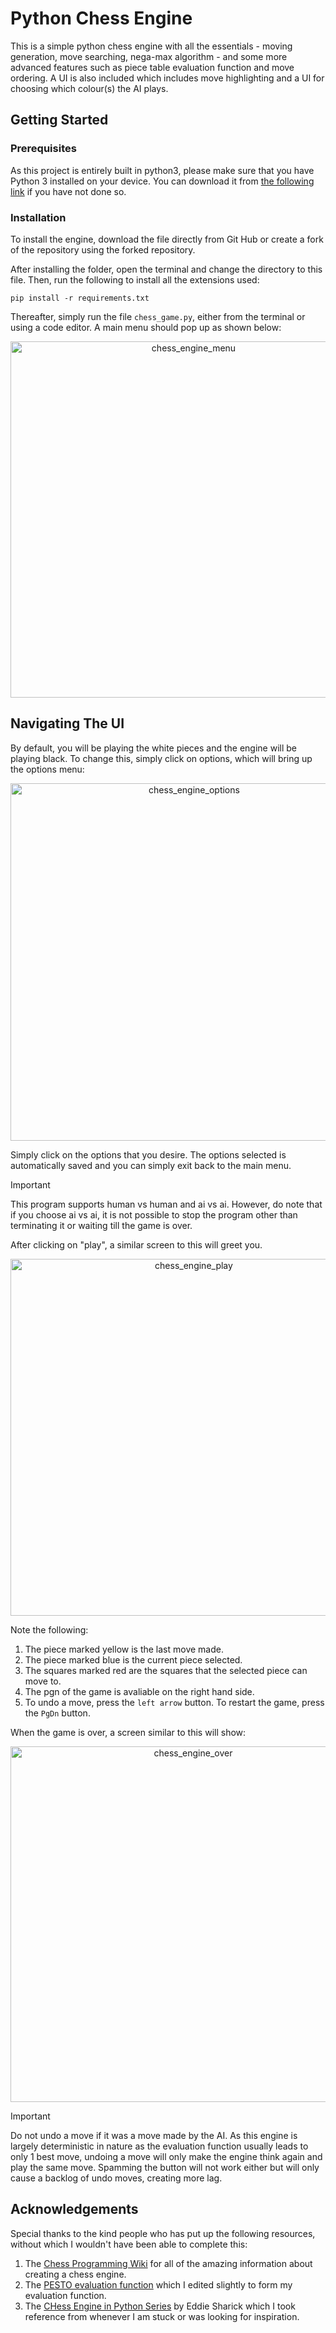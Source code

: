 # Python Chess Engine

This is a simple python chess engine with all the essentials - moving generation, move searching, nega-max algorithm - and some more advanced features such as piece table evaluation function and move ordering. A UI is also included which includes move highlighting and a UI for choosing which colour(s) the AI plays.

## Getting Started

### Prerequisites

As this project is entirely built in python3, please make sure that you have Python 3 installed on your device. You can download it from [the following link](https://www.python.org/downloads/) if you have not done so.

### Installation

To install the engine, download the file directly from Git Hub or create a fork of the repository using the forked repository.

After installing the folder, open the terminal and change the directory to this file. Then, run the following to install all the extensions used:

```
pip install -r requirements.txt
```

Thereafter, simply run the file `chess_game.py`, either from the terminal or using a code editor. A main menu should pop up as shown below:

<div align="center">
  <img width="570" alt="chess_engine_menu" src="https://github.com/user-attachments/assets/f999abb0-fb5c-40e6-81f0-59cac7a05558">
</div>

## Navigating The UI

By default, you will be playing the white pieces and the engine will be playing black. To change this, simply click on options, which will bring up the options menu:

<div align="center">
  <img width="572" alt="chess_engine_options" src="https://github.com/user-attachments/assets/5671bdc8-3151-4f58-80b0-54a4752b7fbd">
</div>

Simply click on the options that you desire. The options selected is automatically saved and you can simply exit back to the main menu.

> [!IMPORTANT]
> This program supports human vs human and ai vs ai. However, do note that if you choose ai vs ai, it is not possible to stop the program other than terminating it or waiting till the game is over.

After clicking on "play", a similar screen to this will greet you.
<div align="center">
  <img width="571" alt="chess_engine_play" src="https://github.com/user-attachments/assets/4605d045-16f2-446d-bbaf-3bf9c6cb901a">
</div>

Note the following:

1. The piece marked yellow is the last move made.
2. The piece marked blue is the current piece selected.
3. The squares marked red are the squares that the selected piece can move to.
4. The pgn of the game is avaliable on the right hand side.
5. To undo a move, press the `left arrow` button. To restart the game, press the `PgDn` button.

When the game is over, a screen similar to this will show:

<div align="center">
  <img width="569" alt="chess_engine_over" src="https://github.com/user-attachments/assets/22c37e0e-f80c-475f-876d-f22119721a63">
</div>

> [!IMPORTANT]
> Do not undo a move if it was a move made by the AI. As this engine is largely deterministic in nature as the evaluation function usually leads to only 1 best move, undoing a move will only make the engine think again and play the same move. Spamming the button will not work either but will only cause a backlog of undo moves, creating more lag.

## Acknowledgements

Special thanks to the kind people who has put up the following resources, without which I wouldn't have been able to complete this:

1. The [Chess Programming Wiki](https://www.chessprogramming.org/Main_Page) for all of the amazing information about creating a chess engine.
2. The [PESTO evaluation function](https://www.chessprogramming.org/PeSTO%27s_Evaluation_Function) which I edited slightly to form my evaluation function.
3. The [CHess Engine in Python Series](https://www.youtube.com/watch?v=EnYui0e73Rs&list=PLBwF487qi8MGU81nDGaeNE1EnNEPYWKY_) by Eddie Sharick which I took reference from whenever I am stuck or was looking for inspiration.

